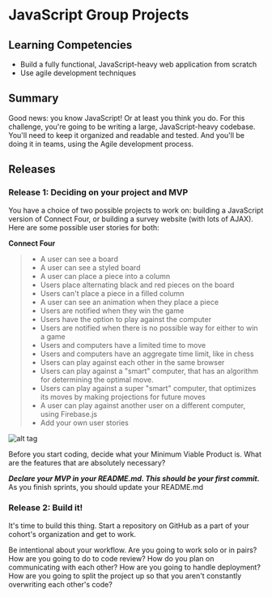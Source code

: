 # JavaScript Group Projects

## Learning Competencies

* Build a fully functional, JavaScript-heavy web application from scratch
* Use agile development techniques

## Summary

Good news: you know JavaScript! Or at least you think you do. For this challenge, you're going to be writing a large, JavaScript-heavy codebase. You'll need to keep it organized and readable and tested. And you'll be doing it in teams, using the Agile development process.

## Releases

### Release 1: Deciding on your project and MVP

You have a choice of two possible projects to work on: building a JavaScript version of Connect Four, or building a survey website (with lots of AJAX). Here are some possible user stories
for both:

**Connect Four**
> * A user can see a board
> * A user can see a styled board
> * A user can place a piece into a column
> * Users place alternating black and red pieces on the board
> * Users can't place a piece in a filled column
> * A user can see an animation when they place a piece
> * Users are notified when they win the game
> * Users have the option to play against the computer
> * Users are notified when there is no possible way for either to win a game
> * Users and computers have a limited time to move
> * Users and computers have an aggregate time limit, like in chess
> * Users can play against each other in the same browser
> * Users can play against a "smart" computer, that has an algorithm for determining the optimal move.
> * Users can play against a super "smart" computer, that optimizes its moves by making projections for future moves
> * A user can play against another user on a different computer, using Firebase.js
> * Add your own user stories

![alt tag](https://github.com/victoriachuang/javascript-group-projects/blob/master/img.JPG)

Before you start coding, decide what your Minimum Viable Product is. What are the features that are absolutely necessary?

***Declare your MVP in your README.md. This should be your first commit.*** As you finish sprints, you should update your README.md

### Release 2: Build it!

It's time to build this thing. Start a repository on GitHub as a part of your cohort's organization and get to work.

Be intentional about your workflow. Are you going to work solo or in pairs? How
are you going to do to code review? How do you plan on communicating with each
other? How are you going to handle deployment? How are you going to split the
project up so that you aren't constantly overwriting each other's code?


